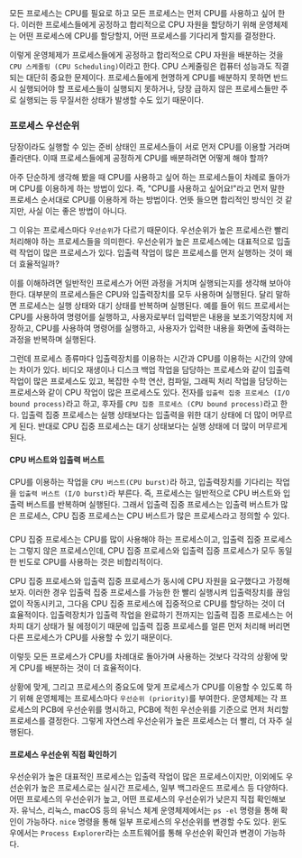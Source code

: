 모든 프로세스는 CPU를 필요로 하고 모든 프로세스는 먼저 CPU를 사용하고 싶어 한다. 이러한 프로세스들에게 공정하고 합리적으로 CPU 자원을 할당하기 위해 운영체제는 어떤 프로세스에 CPU를 할당할지, 어떤 프로세스를 기다리게 할지를 결정한다.

이렇게 운영체제가 프로세스들에게 공정하고 합리적으로 CPU 자원을 배분하는 것을 `CPU 스케줄링 (CPU Scheduling)`이라고 한다. CPU 스케줄링은 컴퓨터 성능과도 직결되는 대단히 중요한 문제이다. 프로세스들에게 현명하게 CPU를 배분하지 못하면 반드시 실행되어야 할 프로세스들이 실행되지 못하거나, 당장 급하지 않은 프로세스들만 주로 실행되는 등 무질서한 상태가 발생할 수도 있기 때문이다.

### 프로세스 우선순위
당장이라도 실행할 수 있는 준비 상태인 프로세스들이 서로 먼저 CPU를 이용할 거라며 졸라댄다. 이때 프로세스들에게 공정하게 CPU를 배분하려면 어떻게 해야 할까?

아주 단순하게 생각해 봤을 때 CPU를 사용하고 싶어 하는 프로세스들이 차례로 돌아가며 CPU를 이용하게 하는 방법이 있다. 즉, "CPU를 사용하고 싶어요!"라고 먼저 말한 프로세스 순서대로 CPU를 이용하게 하는 방법이다. 언뜻 들으면 합리적인 방식인 것 같지만, 사실 이는 좋은 방법이 아니다.

그 이유는 프로세스마다 `우선순위`가 다르기 때문이다. 우선순위가 높은 프로세스란 빨리 처리해야 하는 프로세스들을 의미한다. 우선순위가 높은 프로세스에는 대표적으로 입출력 작업이 많은 프로세스가 있다. 입출력 작업이 많은 프로세스를 먼저 실행하는 것이 왜 더 효율적일까?

이를 이해하려면 일반적인 프로세스가 어떤 과정을 거치며 실행되는지를 생각해 보아야 한다. 대부분의 프로세스들은 CPU와 입출력장치를 모두 사용하며 실행된다. 달리 말하면 프로세스는 실행 상태와 대기 상태를 반복하며 실행된다. 예를 들어 워드 프로세서는 CPU를 사용하여 명령어를 실행하고, 사용자로부터 입력받은 내용을 보조기억장치에 저장하고, CPU를 사용하여 명령어를 실행하고, 사용자가 입력한 내용을 화면에 출력하는 과정을 반복하며 실행된다.

그런데 프로세스 종류마다 입출력장치를 이용하는 시간과 CPU를 이용하는 시간의 양에는 차이가 있다. 비디오 재생이나 디스크 백업 작업을 담당하는 프로세스와 같이 입출력 작업이 많은 프로세스도 있고, 복잡한 수학 연산, 컴파일, 그래픽 처리 작업을 담당하는 프로세스와 같이 CPU 작업이 많은 프로세스도 있다. 전자를 `입출력 집중 프로세스 (I/O bound process)`라고 하고, 후자를 `CPU 집중 프로세스 (CPU bound process)`라고 한다. 입출력 집중 프로세스는 실행 상태보다는 입출력을 위한 대기 상태에 더 많이 머무르게 된다. 반대로 CPU 집중 프로세스는 대기 상태보다는 실행 상태에 더 많이 머무르게 된다.

#### CPU 버스트와 입출력 버스트
CPU를 이용하는 작업을 `CPU 버스트(CPU burst)`라 하고, 입출력장치를 기다리는 작업을 `입출력 버스트 (I/O burst)`라 부른다. 즉, 프로세스는 일반적으로 CPU 버스트와 입출력 버스트를 반복하며 실행된다. 그래서 입출력 집중 프로세스는 입출력 버스트가 많은 프로세스, CPU 집중 프로세스는 CPU 버스트가 많은 프로세스라고 정의할 수 있다.

### 
CPU 집중 프로세스는 CPU를 많이 사용해야 하는 프로세스이고, 입출력 집중 프로세스는 그렇지 않은 프로세스인데, CPU 집중 프로세스와 입출력 집중 프로세스가 모두 동일한 빈도로 CPU를 사용하는 것은 비합리적이다.

CPU 집중 프로세스와 입출력 집중 프로세스가 동시에 CPU 자원을 요구했다고 가정해 보자. 이러한 경우 입출력 집중 프로세스를 가능한 한 빨리 실행시켜 입출력장치를 끊임없이 작동시키고, 그다음 CPU 집중 프로세스에 집중적으로 CPU를 할당하는 것이 더 효율적이다. 입출력장치가 입출력 작업을 완료하기 전까지는 입출력 집중 프로세스는 어차피 대기 상태가 될 에정이기 때문에 입출력 집중 프로세스를 얼른 먼저 처리해 버리면 다른 프로세스가 CPU를 사용할 수 있기 때문이다.

이렇듯 모든 프로세스가 CPU를 차례대로 돌아가며 사용하는 것보다 각각의 상황에 맞게 CPU를 배분하는 것이 더 효율적이다.

상황에 맞게, 그리고 프로세스의 중요도에 맞게 프로세스가 CPU를 이용할 수 있도록 하기 위해 운영체제는 프로세스마다 `우선순위 (priority)`를 부여한다. 운영체제는 각 프로세스의 PCB에 우선순위를 명시하고, PCB에 적힌 우선순위를 기준으로 먼저 처리할 프로세스를 결정한다. 그렇게 자연스레 우선순위가 높은 프로세스는 더 빨리, 더 자주 실행된다.

#### 프로세스 우선순위 직접 확인하기
우선순위가 높은 대표적인 프로세스는 입출력 작업이 많은 프로세스이지만, 이외에도 우선순위가 높은 프로세스로는 실시간 프로세스, 일부 백그라운드 프로세스 등 다양하다. 어떤 프로세스의 우선순위가 높고, 어떤 프로세스의 우선순위가 낮은지 직접 확인해보자. 유닉스, 리눅스, macOS 등의 유닉스 체계 운영체제에서는 `ps -el` 명령을 통해 확인이 가능하다. `nice` 명령을 통해 일부 프로세스의 우선순위를 변경할 수도 있다.
윈도우에서는 `Process Explorer`라는 소프트웨어를 통해 우선순위 확인과 변경이 가능하다.
